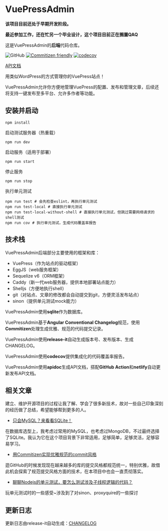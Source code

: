 # VuePressAdmin

**该项目目前还处于早期开发阶段。**

**最近参加工作，还在忙另一个毕业设计，这个项目目前正在搁置QAQ**  

这是VuePressAdmin的**后端**代码仓库。

![GitHub](https://img.shields.io/github/license/shadowfish07/VuePressAdmin-backend)
[![Commitizen friendly](https://img.shields.io/badge/commitizen-friendly-brightgreen.svg)](http://commitizen.github.io/cz-cli/)
[![codecov](https://codecov.io/gh/shadowfish07/VuePressAdmin-backend/branch/main/graph/badge.svg?token=W4S7NR20G7)](https://codecov.io/gh/shadowfish07/VuePressAdmin-backend)

[API文档](https://apidoc.vuepress.shadowfish0.top/)

用类似WordPress的方式管理你的VuePress站点！

VuePressAdmin允许你方便地管理VuePress的配置、发布和管理文章，后续还将支持一键发布至多平台、允许多作者等功能。

## 安装并启动

```shell
npm install
``` 

启动测试服务器（热重载）

```shell
npm run dev
```

启动服务（适用于部署）

```shell
npm run start
```

停止服务

```shell
npm run stop
```

执行单元测试

```shell
npm run test # 会先检查eslint，再执行单元测试
npm run test-local # 直接执行单元测试
npm run test-local-without-shell # 直接执行单元测试，但跳过需要网络请求的shell测试
npm run cov # 执行单元测试，生成代码覆盖率报告
```

## 技术栈

VuePressAdmin后端部分主要使用的框架和库：

- VuePress（作为站点的驱动框架）
- EggJS（web服务框架）
- Sequelize v6（ORM框架）
- Caddy（新一代web服务器，提供本地部署站点能力）
- Shelljs（方便地执行shell）
- git（对站点、文章的修改都会自动提交到git，方便灵活发布站点）
- sinon（提供单元测试mock能力）

VuePressAdmin使用**sqlite**作为数据库。

VuePressAdmin基于**Angular Conventional Changelog**规范，使用**Commitizen**处理生成优雅、规范的代码提交记录。

VuePressAdmin使用**release-it**自动生成版本号、发布版本、生成CHANGELOG。

VuePressAdmin使用**codecov**提供集成化的代码覆盖率报告。

VuePressAdmin使用**apidoc**生成API文档，搭配**GitHub Action**和**netlify**自动更新发布API文档。

## 相关文章

建立、维护开源项目的过程让我了解、学会了很多新技术，故对一些自己印象深刻的经历做了总结，希望能够帮到更多的人。

- [只会MySQL？来看看SQLite！](https://blog.shadowfish0.top/2022-04-20-sqlite-de-te-dian.html)

在数据库选型上，我考虑过常用的MySQL，也考虑过MongoDB，不过最终选择了SQLite。我认为它在这个项目背景下非常适用，足够简单，足够灵活，足够容易学习。

- [用Commitizen实现优雅规范的commit风格](https://blog.shadowfish0.top/2022-04-28--gui-fan-hua-de-dai-ma-ti-jiao.html)

逛GitHub的时候发现现在越来越多的库的提交风格都规范统一，特别优雅，故借此机会探索了规范提交风格方面的技术，在本项目中也会一直贯彻落实。

- [聊聊Nodejs的单元测试，要怎么测试涉及子线程逻辑的代码？](https://blog.shadowfish0.top/2022-05-05-nodejs-dan-yuan-ce-shi.html)

玩单元测试时的一些感受~涉及到了对sinon、proxyquire的一些探讨

## 更新日志

更新日志由release-it自动生成：[CHANGELOG](/CHANGELOG.md)
